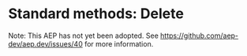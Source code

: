 # Standard methods: Delete

Note: This AEP has not yet been adopted. See
https://github.com/aep-dev/aep.dev/issues/40 for more information.
